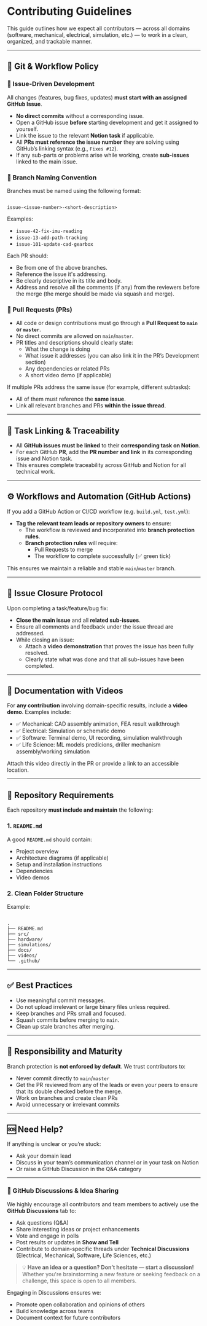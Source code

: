 # Contributing Guidelines

This guide outlines how we expect all contributors — across all domains (software, mechanical, electrical, simulation, etc.) — to work in a clean, organized, and trackable manner.

---

## 🔁 Git & Workflow Policy

### 🔸 Issue-Driven Development

All changes (features, bug fixes, updates) **must start with an assigned GitHub Issue**.

- **No direct commits** without a corresponding issue.
- Open a GitHub issue **before** starting development and get it assigned to yourself.
- Link the issue to the relevant **Notion task** if applicable.
- All **PRs must reference the issue number** they are solving using GitHub’s linking syntax (e.g., `Fixes #12`).
- If any sub-parts or problems arise while working, create **sub-issues** linked to the main issue.

### 🔸 Branch Naming Convention

Branches must be named using the following format:
```

issue-<issue-number>-<short-description>

```

Examples:
- `issue-42-fix-imu-reading`
- `issue-13-add-path-tracking`
- `issue-101-update-cad-gearbox`

Each PR should:
- Be from one of the above branches.
- Reference the issue it's addressing.
- Be clearly descriptive in its title and body.
- Address and resolve all the comments (if any) from the reviewers before the merge (the merge should be made via squash and merge).

### 🔸 Pull Requests (PRs)

- All code or design contributions must go through a **Pull Request to `main` or `master`**.
- No direct commits are allowed on `main`/`master`.
- PR titles and descriptions should clearly state:
  - What the change is doing
  - What issue it addresses (you can also link it in the PR’s Development section)
  - Any dependencies or related PRs
  - A short video demo (if applicable)

If multiple PRs address the same issue (for example, different subtasks):
- All of them must reference the **same issue**.
- Link all relevant branches and PRs **within the issue thread**.

---

## 🧠 Task Linking & Traceability

- All **GitHub issues must be linked** to their **corresponding task on Notion**.
- For each GitHub **PR**, add the **PR number and link** in its corresponding issue and Notion task.
- This ensures complete traceability across GitHub and Notion for all technical work.

---

## ⚙️ Workflows and Automation (GitHub Actions)

If you add a GitHub Action or CI/CD workflow (e.g. `build.yml`, `test.yml`):
- **Tag the relevant team leads or repository owners** to ensure:
  - The workflow is reviewed and incorporated into **branch protection rules**.
  - **Branch protection rules** will require:
    - Pull Requests to merge
    - The workflow to complete successfully (✅ green tick)

This ensures we maintain a reliable and stable `main`/`master` branch.

---

## 📌 Issue Closure Protocol

Upon completing a task/feature/bug fix:
- **Close the main issue** and all **related sub-issues**.
- Ensure all comments and feedback under the issue thread are addressed.
- While closing an issue:
  - Attach a **video demonstration** that proves the issue has been fully resolved.
  - Clearly state what was done and that all sub-issues have been completed.

---

## 🎥 Documentation with Videos

For **any contribution** involving domain-specific results, include a **video demo**. Examples include:
- ✅ Mechanical: CAD assembly animation, FEA result walkthrough
- ✅ Electrical: Simulation or schematic demo
- ✅ Software: Terminal demo, UI recording, simulation walkthrough
- ✅ Life Science: ML models predicions, driller mechanism assembly/working simulation

Attach this video directly in the PR or provide a link to an accessible location.

---

## 📁 Repository Requirements

Each repository **must include and maintain** the following:

### 1. `README.md`
A good `README.md` should contain:
- Project overview
- Architecture diagrams (if applicable)
- Setup and installation instructions
- Dependencies
- Video demos

### 2. Clean Folder Structure

Example:
```

.
├── README.md
├── src/
├── hardware/
├── simulations/
├── docs/
├── videos/
└── .github/

```

---

## ✅ Best Practices

- Use meaningful commit messages.
- Do not upload irrelevant or large binary files unless required.
- Keep branches and PRs small and focused.
- Squash commits before merging to `main`.
- Clean up stale branches after merging.

---

## 🔐 Responsibility and Maturity

Branch protection is **not enforced by default**. We trust contributors to:
- Never commit directly to `main`/`master`
- Get the PR reviewed from any of the leads or even your peers to ensure that its double checked before the merge.
- Work on branches and create clean PRs
- Avoid unnecessary or irrelevant commits

---

## 🆘 Need Help?

If anything is unclear or you’re stuck:
- Ask your domain lead
- Discuss in your team’s communication channel or in your task on Notion
- Or raise a GitHub Discussion in the Q&A category

---

### 💬 GitHub Discussions & Idea Sharing

We highly encourage all contributors and team members to actively use the **GitHub Discussions** tab to:

* Ask questions (Q\&A)
* Share interesting ideas or project enhancements
* Vote and engage in polls
* Post results or updates in **Show and Tell**
* Contribute to domain-specific threads under **Technical Discussions** (Electrical, Mechanical, Software, Life Sciences, etc.)

> 💡 **Have an idea or a question? Don’t hesitate — start a discussion!**
> Whether you're brainstorming a new feature or seeking feedback on a challenge, this space is open to all members.

Engaging in Discussions ensures we:

* Promote open collaboration and opinions of others
* Build knowledge across teams
* Document context for future contributors

